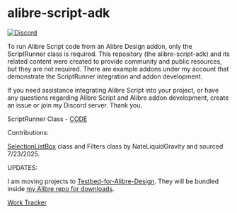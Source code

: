 # alibre-script-adk

[![Discord](https://img.shields.io/badge/Discord-Join%20Now-blue?logo=discord&logoColor=white)](https://discord.gg/cC3PyMMyg8)

To run Alibre Script code from an Alibre Design addon, only the ScriptRunner class is required. This repository (the alibre-script-adk) and its related content were created to provide community and public resources, but they are not required. There are example addons under my account that demonstrate the ScriptRunner integration and addon development.

If you need assistance integrating Alibre Script into your project, or have any questions regarding Alibre Script and Alibre addon development, create an issue or join my Discord server. Thank you. 

ScriptRunner Class - [CODE](https://github.com/stephensmitchell/alibre-script-adk/blob/02af8a3304e25b5f21215a7ab7b394def3fac9ec/prototypes/AlibreAddOn.cs#L191C18-L191C30)

Contributions:

[SelectionListBox](https://liquidgravity.us/store_test/index.php/2025/07/23/752/) class and Filters class by NateLiquidGravity and sourced 7/23/2025.

UPDATES:

I am moving projects to [Testbed-for-Alibre-Design](https://github.com/orgs/Testbed-for-Alibre-Design/repositories). They will be bundled inside [my Alibre repo for downloads](https://github.com/stephensmitchell/alibre). 

[Work Tracker](https://github.com/users/stephensmitchell/projects/4)
